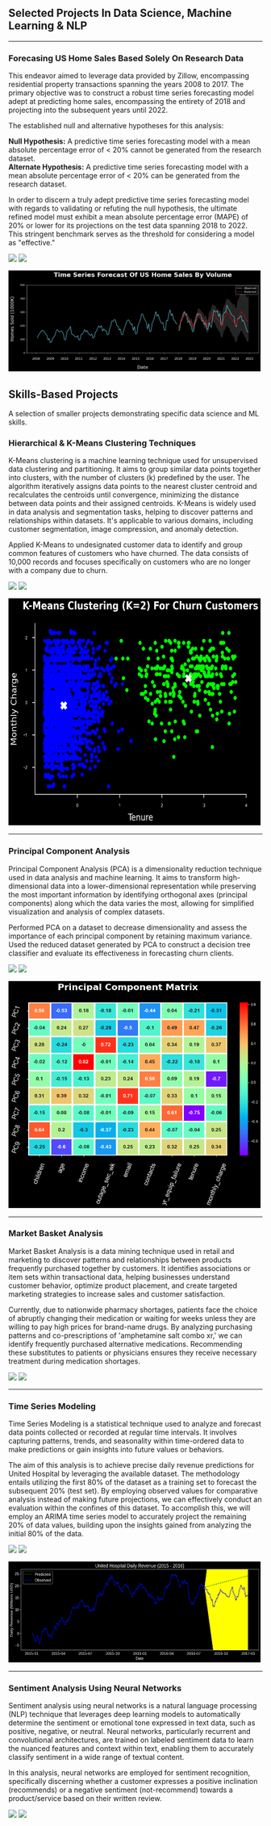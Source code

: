 ## Selected Projects In Data Science, Machine Learning & NLP
---

### Forecasing US Home Sales Based Solely On Research Data

This endeavor aimed to leverage data provided by Zillow, encompassing residential property transactions spanning the years 2008 to 2017. The primary objective was to construct a robust time series forecasting model adept at predicting home sales, encompassing the entirety of 2018 and projecting into the subsequent years until 2022.​

The established null and alternative hypotheses for this analysis: 

​**​Null Hypothesis:** A predictive time series forecasting model with a mean absolute percentage error of < 20% cannot be generated from the research dataset.                          
**Alternate Hypothesis:** A predictive time series forecasting model with a mean absolute percentage error of < 20% can be generated from the research dataset.​ 

In order to discern a truly adept predictive time series forecasting model with regards to validating or refuting the null hypothesis, the ultimate refined model must exhibit a mean absolute percentage error (MAPE) of 20% or lower for its projections on the test data spanning 2018 to 2022. This stringent benchmark serves as the threshold for considering a model as "effective."

[![](https://img.shields.io/badge/Python-white?logo=Python)](https://github.dev/um3dev/WGU_PORTFOLIO/blob/27df33f909d6f1ab3eec819b8b00632402e39ecd/D214/D214_Task_2.ipynb) [![](https://img.shields.io/badge/Jupyter-white?logo=Jupyter)](https://github.dev/um3dev/WGU_PORTFOLIO/blob/27df33f909d6f1ab3eec819b8b00632402e39ecd/D214/D214_Task_2.ipynb) 

<img src="images/CAPSTONE.png?raw=true" width="500" height="200"/>

## Skills-Based Projects
A selection of smaller projects demonstrating specific data science and ML skills.

### Hierarchical & K-Means Clustering Techniques

K-Means clustering is a machine learning technique used for unsupervised data clustering and partitioning. It aims to group similar data points together into clusters, with the number of clusters (k) predefined by the user. The algorithm iteratively assigns data points to the nearest cluster centroid and recalculates the centroids until convergence, minimizing the distance between data points and their assigned centroids. K-Means is widely used in data analysis and segmentation tasks, helping to discover patterns and relationships within datasets. It's applicable to various domains, including customer segmentation, image compression, and anomaly detection.

Applied K-Means to undesignated customer data to identify and group common features of customers who have churned. The data consists of 10,000 records and focuses specifically on customers who are no longer with a company due to churn.

[![](https://img.shields.io/badge/Python-white?logo=Python)](https://github.dev/um3dev/WGU_PORTFOLIO/blob/27df33f909d6f1ab3eec819b8b00632402e39ecd/D212/D212_Task_1.ipynb) [![](https://img.shields.io/badge/Jupyter-white?logo=Jupyter)](https://github.dev/um3dev/WGU_PORTFOLIO/blob/27df33f909d6f1ab3eec819b8b00632402e39ecd/D212/D212_Task_1.ipynb) 

<!-- [View Code On Colab](https://colab.research.google.com/drive/1pdnI-aN1Ui1-QXPT0GVzjCEb-VYLJBW9?usp=sharing) -->

<!-- <img src="images/KMeansClustering3.png?raw=true" width="300" height="350" /> -->
<img src="images/KMeansClustering.png?raw=true" width="500" height="450"/>

---

### Principal Component Analysis


Principal Component Analysis (PCA) is a dimensionality reduction technique used in data analysis and machine learning. It aims to transform high-dimensional data into a lower-dimensional representation while preserving the most important information by identifying orthogonal axes (principal components) along which the data varies the most, allowing for simplified visualization and analysis of complex datasets.

Performed PCA on a dataset to decrease dimensionality and assess the importance of each principal component by retaining maximum variance. Used the reduced dataset generated by PCA to construct a decision tree classifier and evaluate its effectiveness in forecasting churn clients.

[![](https://img.shields.io/badge/Python-white?logo=Python)](https://github.dev/um3dev/WGU_PORTFOLIO/blob/27df33f909d6f1ab3eec819b8b00632402e39ecd/D212/D212_Task_2.ipynb) [![](https://img.shields.io/badge/Jupyter-white?logo=Jupyter)](https://github.dev/um3dev/WGU_PORTFOLIO/blob/27df33f909d6f1ab3eec819b8b00632402e39ecd/D212/D212_Task_2.ipynb) 

<img src="images/PCAMatrix.png?raw=true" width="500" height="450" />

---

### Market Basket Analysis


Market Basket Analysis is a data mining technique used in retail and marketing to discover patterns and relationships between products frequently purchased together by customers. It identifies associations or item sets within transactional data, helping businesses understand customer behavior, optimize product placement, and create targeted marketing strategies to increase sales and customer satisfaction.

Currently, due to nationwide pharmacy shortages, patients face the choice of abruptly changing their medication or waiting for weeks unless they are willing to pay high prices for brand-name drugs. By analyzing purchasing patterns and co-prescriptions of 'amphetamine salt combo xr,' we can identify frequently purchased alternative medications. Recommending these substitutes to patients or physicians ensures they receive necessary treatment during medication shortages.

[![](https://img.shields.io/badge/Python-white?logo=Python)](https://github.dev/um3dev/WGU_PORTFOLIO/blob/27df33f909d6f1ab3eec819b8b00632402e39ecd/D212/D212_Task_3.ipynb) [![](https://img.shields.io/badge/Jupyter-white?logo=Jupyter)](https://github.dev/um3dev/WGU_PORTFOLIO/blob/27df33f909d6f1ab3eec819b8b00632402e39ecd/D212/D212_Task_3.ipynb) 

---

### Time Series Modeling


Time Series Modeling is a statistical technique used to analyze and forecast data points collected or recorded at regular time intervals. It involves capturing patterns, trends, and seasonality within time-ordered data to make predictions or gain insights into future values or behaviors.

The aim of this analysis is to achieve precise daily revenue predictions for United Hospital by leveraging the available dataset. The methodology entails utilizing the first 80% of the dataset as a training set to forecast the subsequent 20% (test set). By employing observed values for comparative analysis instead of making future projections, we can effectively conduct an evaluation within the confines of this dataset. To accomplish this, we will employ an ARIMA time series model to accurately project the remaining 20% of data values, building upon the insights gained from analyzing the initial 80% of the data.

[![](https://img.shields.io/badge/Python-white?logo=Python)](https://github.dev/um3dev/WGU_PORTFOLIO/blob/27df33f909d6f1ab3eec819b8b00632402e39ecd/D213/D213_Task_1.ipynb) [![](https://img.shields.io/badge/Jupyter-white?logo=Jupyter)](https://github.dev/um3dev/WGU_PORTFOLIO/blob/27df33f909d6f1ab3eec819b8b00632402e39ecd/D213/D213_Task_1.ipynb) 

<img src="images/TimeSeriesModeling.png?raw=true" width="500" height="200" />

---

### Sentiment Analysis Using Neural Networks

Sentiment analysis using neural networks is a natural language processing (NLP) technique that leverages deep learning models to automatically determine the sentiment or emotional tone expressed in text data, such as positive, negative, or neutral. Neural networks, particularly recurrent and convolutional architectures, are trained on labeled sentiment data to learn the nuanced features and context within text, enabling them to accurately classify sentiment in a wide range of textual content.

In this analysis, neural networks are employed for sentiment recognition, specifically discerning whether a customer expresses a positive inclination (recommends) or a negative sentiment (not-recommend) towards a product/service based on their written review.

[![](https://img.shields.io/badge/Python-white?logo=Python)](https://github.dev/um3dev/WGU_PORTFOLIO/blob/27df33f909d6f1ab3eec819b8b00632402e39ecd/D213/D213_Task_2.ipynb) [![](https://img.shields.io/badge/Jupyter-white?logo=Jupyter)](https://github.dev/um3dev/WGU_PORTFOLIO/blob/27df33f909d6f1ab3eec819b8b00632402e39ecd/D213/D213_Task_2.ipynb) 

<!-- <img src="images/TimeSeriesModeling.png?raw=true" width="500" height="200" /> -->

<!-- - [Working in the cloud: Using data stored in AWS S3 buckets](#)
- [Optimising code with multiprocessing](#) -->
